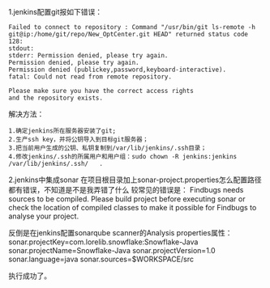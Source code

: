 1.jenkins配置git报如下错误：

    Failed to connect to repository : Command "/usr/bin/git ls-remote -h git@ip:/home/git/repo/New_OptCenter.git HEAD" returned status code 128:
    stdout: 
    stderr: Permission denied, please try again. 
    Permission denied, please try again. 
    Permission denied (publickey,password,keyboard-interactive). 
    fatal: Could not read from remote repository.
    
    Please make sure you have the correct access rights
    and the repository exists.
    
解决方法：

    1.确定jenkins所在服务器安装了git;
    2.生产ssh key，并将公钥导入到目标git服务器；
    3.把当前用户生成的公钥、私钥复制到/var/lib/jenkins/.ssh目录；
    4.修改jenkins/.ssh的所属用户和用户组：sudo chown -R jenkins:jenkins /var/lib/jenkins/.ssh/   .
    
    
2.jenkins中集成sonar
在项目根目录加上sonar-project.properties怎么配置路径都有错误，不知道是不是我弄错了什么
较常见的错误是：
        Findbugs needs sources to be compiled. Please build project before executing sonar or check the location of compiled classes to make it possible for Findbugs to analyse your project.
        
反倒是在jenkins配置sonarqube scanner的Analysis properties属性：
    sonar.projectKey=com.lorelib.snowflake:Snowflake-Java
    sonar.projectName=Snowflake-Java
    sonar.projectVersion=1.0
    sonar.language=java
    sonar.sources=$WORKSPACE/src
    
执行成功了。